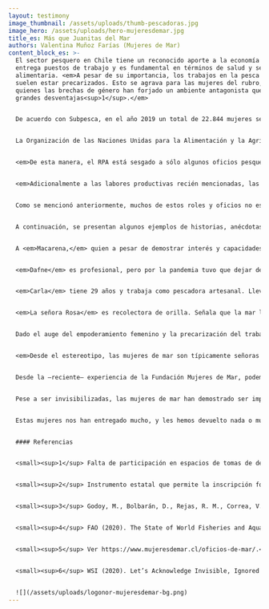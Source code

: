 ```yaml
---
layout: testimony
image_thumbnail: /assets/uploads/thumb-pescadoras.jpg
image_hero: /assets/uploads/hero-mujeresdemar.jpg
title_es: Más que Juanitas del Mar
authors: Valentina Muñoz Farías (Mujeres de Mar)
content_block_es: >-
  El sector pesquero en Chile tiene un reconocido aporte a la economía del país,
  entrega puestos de trabajo y es fundamental en términos de salud y seguridad
  alimentaria. <em>A pesar de su importancia, los trabajos en la pesca artesanal
  suelen estar precarizados. Esto se agrava para las mujeres del rubro, para
  quienes las brechas de género han forjado un ambiente antagonista que genera
  grandes desventajas<sup>1</sup>.</em>


  De acuerdo con Subpesca, en el año 2019 un total de 22.844 mujeres se encontraban inscritas en el Registro de Pesca Artesanal (RPA)<sup>2</sup>, lo que corresponde aproximadamente al 24% del total de personas registradas<sup>3</sup>. Sin embargo, sabemos que el RPA no refleja la realidad de la participación de las mujeres en el sector pesquero del país.


  La Organización de las Naciones Unidas para la Alimentación y la Agricultura (FAO), señala que a nivel global la participación directa de las mujeres en la pesca y acuicultura corresponde al 14% del total. Sin embargo, cuando se consideran todas las actividades de la cadena de valor de los recursos pesqueros, es decir, la pre y post-captura, el porcentaje de participación de mujeres asciende a la mitad de la fuerza laboral<sup>4</sup>.


  <em>De esta manera, el RPA está sesgado a sólo algunos oficios pesqueros, invisibilizando, ignorando y desvalorizando la importancia de los oficios y actividades realizadas por mujeres. Algunas de ellas se dedican a la captura de recursos marinos saliendo a pescar en altamar, buceando o recolectando algas y/o mariscos desde la orilla de la playa. Otras –muchas–, participan en las cadenas de valor desde la tierra. Ejecutan oficios complementarios pero indispensables para la captura, el procesamiento y la comercialización de los recursos.</em> Por ejemplo, previo a la captura, encarnan los anzuelos y fabrican y reparan las artes de pesca. En los muelles y caletas se encargan de recibir las capturas, comercializarlas y administrar el trabajo. Limpian y filetean pescados, desconchan moluscos y quitan el caparazón de los crustáceos para posterior transformación y/o venta directa. También se encargan de dar valor agregado a sus productos, charqueando (secado al sol con sal), ahumando, cocinando, o convirtiendo en subproductos como harinas y un sinfín de derivados innovadores (cosméticos, artesanías, suplementos alimenticios, productos gourmet, entre otros). Estos trabajos se han catalogado en algunas regiones como *actividades conexas*<sup>5</sup>.


  <em>Adicionalmente a las labores productivas recién mencionadas, las mujeres de la mar son responsables de realizar labores reproductivas y administrativas.</em> Cumplen con roles de cuidado doméstico, crianza, apoyo y vigilancia en las comunidades, así como participan activamente en actividades relacionadas a la conservación y el monitoreo de los recursos pesqueros.


  Como se mencionó anteriormente, muchos de estos roles y oficios no están reconocidos. Al ignorar y no reconocer cuantitativamente a las mujeres de mar, se desvalorizan sus labores productivas y reproductivas, invisibilizándolas y dejándolas en desventaja frente a sus compañeros, colegas, familiares y esposos. <em>Además, su baja representación en procesos de toma de decisiones produce sesgos y brechas en las políticas públicas y en los esfuerzos de gestión y manejo de los recursos que extraen, retrocediendo en materias de sustentabilidad y conservación marina<sup>6</sup>.</em>


  A continuación, se presentan algunos ejemplos de historias, anécdotas y experiencias de las mujeres que hemos tenido la oportunidad de conocer a partir del trabajo de la [Fundación Mujeres de Mar](https://mujeresdemar.cl/). Hemos cambiado sus nombres para velar por su privacidad. 


  A <em>Macarena,</em> quien a pesar de demostrar interés y capacidades para ser pescadora artesanal de altura (pesca extractiva en altamar), le fue negado por mucho tiempo el acceso a las embarcaciones sólo por ser mujer. Además, recibía comentarios –indeseados y fuera de lugar– sobre su cuerpo, senos y trasero. Ante esta situación, se disfrazó de hombre, cortó su pelo y se hizo pasar por uno más de ellos para que tomaran en cuenta sus capacidades a pesar de ser mujer. Hoy en día Macarena es una reconocida pescadora de su caleta y tiene su propia embarcación. El trabajo en altamar es probablemente uno de los más duros y sacrificados, además de peligroso. Aún así, las mujeres involucradas en éstos no cuentan con seguros de vida, o previsiones que les permitan acceder dignamente al sistema de salud.


  <em>Dafne</em> es profesional, pero por la pandemia tuvo que dejar de ejercer y, por necesidad, comenzó a trabajar con su padre (buzo) como su asistente. Ahora ella también es buza y aficionada de los videos y fotos submarinas, está encantada con el mar y reconoce el tiempo perdido por no haber entrado antes al agua. Dafne también preside una cooperativa de buzos/as mariscadores/as, pescadores/as artesanales y recolectores/as de orilla en su caleta. El objetivo de esta organización es la reconversión, protección y sustentabilidad de los recursos marinos, y la recuperación de la biodiversidad y de la cultura de la gente de mar. Para ello, buscan el reconocimiento de los pueblos originarios, trabajando colaborativa y estratégicamente con la comunidad indígena del sector y las autoridades regionales.


  <em>Carla</em> tiene 29 años y trabaja como pescadora artesanal. Lleva 4 años ejerciendo este oficio y aún no ha podido incorporarse al sindicato de su caleta por burocracias y exigencias que parecieran ser sólo para ella. A pesar de eso, Carla ha tomado contacto con dirigentas de otras regiones del país y con ellas forma parte de una importante red nacional de mujeres de la pesca artesanal.


  <em>La señora Rosa</em> es recolectora de orilla. Señala que la mar les provoca enfermedades y un rápido deterioro a las personas que trabajan en ella, ya que las condiciones son precarias y no hay suficiente apoyo estatal. Nos cuenta que la mayoría de las mujeres recolectoras no usan traje de buceo, ni tienen implementos adecuados para trabajar en la mar. Usan su propia ropa, por ejemplo, envolviendo sus zapatos de vestir en género o calcetas viejas. Rosa también es dirigenta, pues reconoció irregularidades, malas condiciones laborales y escasez de beneficios para quienes trabajan del mar. Muchas veces lloró de rabia por ser una de las pocas mujeres en un rubro dominado por hombres. Sus compañeros le decían que fuera a lavar loza durante las reuniones. Tuvo que hacerse presente; abrirse camino. Le costó. Llegó a usar gritos y garabatos para hacerse escuchar y respetar. Hoy en día, el respeto prevalece en su organización.


  Dado el auge del empoderamiento femenino y la precarización del trabajo de las mujeres de la pesca artesanal en Chile, en 2019, un grupo de dirigentas lideradas por Sara Garrido (Coliumo) propuso un proyecto de ley que modifica la Ley General de Pesca y Acuicultura (LGPA) para incorporar el enfoque de género y reconocer las actividades conexas. El presente año se aprobó la modificación de la LGPA, por lo que se reconocerán –al menos políticamente– a las mujeres que trabajan en la mar.


  <em>Desde el estereotipo, las mujeres de mar son típicamente señoras Juanitas.</em> Tienen entre 30 y 60 años; habitan zonas costeras generalmente rurales; muchas son de bajo nivel socioeconómico y pocas de ellas tienen escolaridad completa. Realizan labores y trabajos que requieren grandes esfuerzos y sacrificios físicos, mentales, familiares, sociales y económicos. Muy comúnmente se iniciaron en los oficios de pesca artesanal por necesidades económicas y de subsistencia. Adquirieron los conocimientos para realizar estos oficios como herencia de sus comunidades, familiares, padres y madres que encontraron anteriormente en la mar sustento para ellos y sus familias.


  Desde la –reciente– experiencia de la Fundación Mujeres de Mar, podemos decir que <mark>estas mujeres son mucho más que Juanitas. Traen consigo la fuerza y potencia del mar con la que son capaces de levantar varios kilos sobre sus hombros, caminar por aguas gélidas a pies descalzos y, con sus manos desnudas, mover piedras y recolectar recursos que luego transforman productos de gran valor. Son apasionadas por su trabajo y tienen un gran apego y conexión con la mar. Han sido capaces de organizarse, reconocer problemas y buscar y encontrar soluciones, a nivel individual o colectivo, para sus familias e incluso sus comunidades.</mark>


  Pese a ser invisibilizadas, las mujeres de mar han demostrado ser imprescindibles, capaces, pensantes, emprendedoras e innovadoras. Poseen saberes y conocimientos tradicionales de gran valor histórico, patrimonial y ecológico. Son la señorita Viviana, Josefa, Bárbara, Carolina. Son la señora Roxana, Soledad, Rina, Margarita, Vanessa, Gisella, Cecilia, María… Tantos nombres más que Juanita. Cada una de ellas tiene una historia que contar y vivencias personales. Experiencias únicas y valorables por su implacable espíritu de lucha y fuerza innata. Son madres, jefas de hogar, administradoras, dirigentas y lideresas sumamente trabajadoras y esforzadas que pocas veces son reconocidas y que han tenido que enfrentarse a las situaciones más hostiles y adversas, arriesgando sus vidas y poniendo en juego su dignidad, salud y bienestar.


  Estas mujeres nos han entregado mucho, y les hemos devuelto nada o muy poco. Tenemos una gran deuda con ellas.


  #### Referencias


  <small><sup>1</sup> Falta de participación en espacios de tomas de decisiones; trabajos informales; brechas en sueldos; desigualdades laborales; falta de oportunidades; falta de reconocimiento; violencia de género; dependencia económica; problemas económicos; entre otros.</small>


  <small><sup>2</sup> Instrumento estatal que permite la inscripción formal de armadores, pescadores artesanales, recolectores de orilla y buzos mariscadores para acceder a cuotas y permisos de pesca. Cabe señalar que es uno de los pocos -sino el único- instrumento que permite obtener datos estadísticos sobre quienes trabajan en pesca artesanal.</small>


  <small><sup>3</sup> Godoy, M., Bolbarán, D., Rejas, R. M., Correa, V., Pérez, R. & Contzen, C. (2020). MUJERES Y HOMBRES En el Sector Pesquero y Acuicultor de Chile 2020. Edición N° 14 de 2020. Subpesca, Sernapesca y Dirección de Obras Portuarias. Valparaíso, Chile.</small>


  <small><sup>4</sup> FAO (2020). The State of World Fisheries and Aquaculture 2020. Sustainability in Action. Rome: Food and Agriculture Organization of the United Nations.</small>


  <small><sup>5</sup> Ver https://www.mujeresdemar.cl/oficios-de-mar/.</small>


  <small><sup>6</sup> WSI (2020). Let’s Acknowledge Invisible, Ignored and Unrecognized (IIU) Women in the Seafood Industry. Jacksonville, FL: FIS.</small>


  ![](/assets/uploads/logonor-mujeresdemar-bg.png)
---
```

